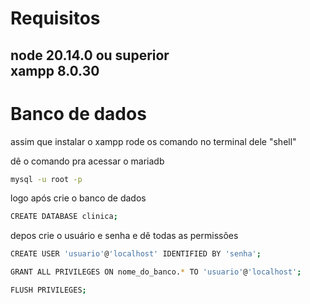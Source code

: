 # Requisitos

node 20.14.0 ou superior </br>
xampp 8.0.30
-------------
# Banco de dados
assim que instalar o xampp rode os comando no terminal dele "shell" 

dê o comando pra acessar o mariadb
```bash
mysql -u root -p
```
logo após crie o banco de dados
```bash
CREATE DATABASE clinica;
```
depos crie o usuário e senha e dê todas as permissões

```bash
CREATE USER 'usuario'@'localhost' IDENTIFIED BY 'senha';
```
```bash
GRANT ALL PRIVILEGES ON nome_do_banco.* TO 'usuario'@'localhost';
```

```bash
FLUSH PRIVILEGES;
```

